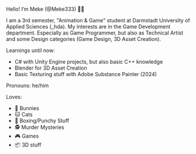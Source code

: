 Hello! I’m Meke (@Meke333) 🥊🐇

I am a 3rd semester, "Animation & Game" student at Darmstadt University of Applied Sciences (_hda).
My interests are in the Game Development department. Especially as Game Programmer, but also as Technical Artist and some Design categories (Game Design, 3D Asset Creation).


Learnings until now: 
- C# with Unity Engine projects, but also basic C++ knowledge
- Blender for 3D Asset Creation
- Basic Texturing stuff with Adobe Substance Painter (2024)


Pronouns: he/him


Loves: 
- 🐰 Bunnies
- 🐱 Cats
- 🥊 Boxing/Punchy Stuff
- 🕵️ Murder Mysteries
- 🎮 Games
- 📦 3D stuff
